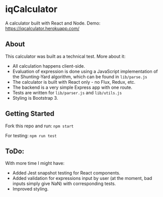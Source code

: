 # iqCalculator
A calculator built with React and Node. Demo: https://iqcalculator.herokuapp.com/

## About

This calculator was built as a technical test. More about it: 
- All calculation happens client-side.
- Evaluation of expression is done using a JavaScript implementation of the Shunting-Yard algorithm, which can be found in `lib/parse.js`
- The calculator is built with React only - no Flux, Redux, etc. 
- The backend is a very simple Express app with one route. 
- Tests are written for `lib/parser.js` and `lib/utils.js`
- Styling is Bootstrap 3.

## Getting Started
Fork this repo and run: 
`npm start`

For testing:
`npm run test`

## ToDo:
With more time I might have:
- Added Jest snapshot testing for React components. 
- Added validation for expressions input by user (at the moment, bad inputs simply give NaN) with corresponding tests.
- Improved styling. 
